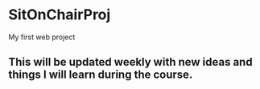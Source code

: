 # SitOnChairProj
My first web project
## This will be updated weekly with new ideas and things I will learn during the course. 
